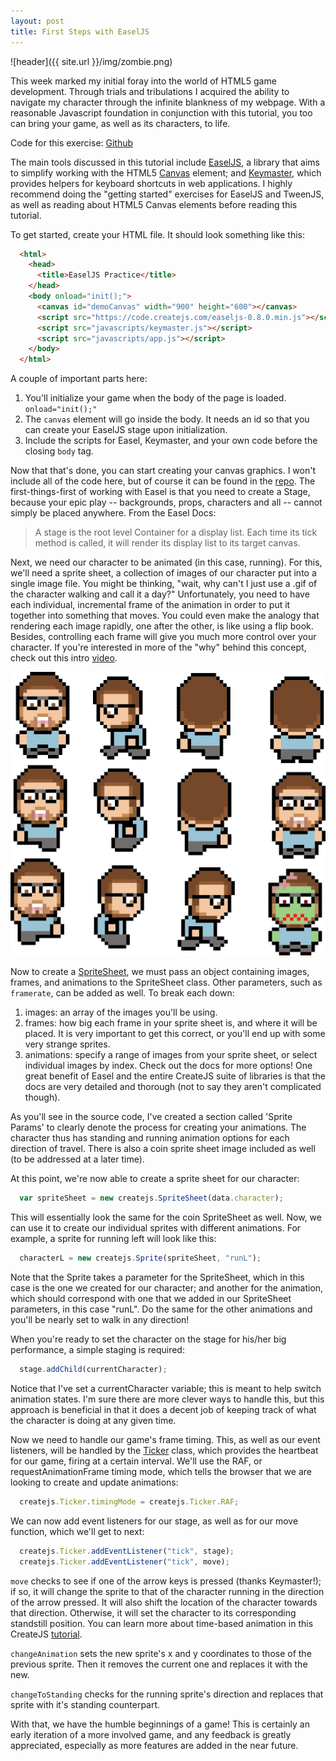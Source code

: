 ```yaml
---
layout: post
title: First Steps with EaselJS
---
```


![header]({{ site.url }}/img/zombie.png)

This week marked my initial foray into the world of HTML5 game development.
Through trials and tribulations I acquired the ability to navigate my character
through the infinite blankness of my webpage. With a reasonable Javascript
foundation in conjunction with this tutorial, you too can bring your game,
as well as its characters, to life.

Code for this exercise: [Github](https://github.com/camirmas/easeljs-gaming)

The main tools discussed in this tutorial include [EaselJS](http://www.createjs.com/#!/EaselJS), a library that aims
to simplify working with the HTML5 [Canvas](https://developer.mozilla.org/en-US/docs/Web/API/Canvas_API/Tutorial)
element; and [Keymaster](https://github.com/madrobby/keymaster), which provides
helpers for keyboard shortcuts in web applications. I highly recommend doing the
"getting started" exercises for EaselJS and TweenJS, as well as reading about
HTML5 Canvas elements before reading this tutorial.

To get started, create your HTML file. It should look something like this:

~~~ html
  <html>
    <head>
      <title>EaselJS Practice</title>
    </head>
    <body onload="init();">
      <canvas id="demoCanvas" width="900" height="600"></canvas>
      <script src="https://code.createjs.com/easeljs-0.8.0.min.js"></script>
      <script src="javascripts/keymaster.js"></script>
      <script src="javascripts/app.js"></script>
    </body>
  </html>
~~~

A couple of important parts here:
1. You'll initialize your game when the body of the page is loaded. `onload="init();"`
2. The `canvas` element will go inside the body. It needs an id so that you can
create your EaselJS stage upon initialization.
3. Include the scripts for Easel, Keymaster, and your own code before the closing
`body` tag.

Now that that's done, you can start creating your canvas graphics. I won't include
all of the code here, but of course it can be found in the [repo](https://github.com/camirmas/easeljs-gaming).
The first-things-first of working with Easel is that you need to create a Stage,
because your epic play -- backgrounds, props, characters and all -- cannot simply be
placed anywhere. From the Easel Docs:

> A stage is the root level Container for a display list. Each time its tick
> method is called, it will render its display list to its target canvas.

Next, we need our character to be animated (in this case, running). For this, we'll need a sprite sheet, a
collection of images of our character put into a single image file. You might be
thinking, "wait, why can't I just use a .gif of the character walking and call it
a day?" Unfortunately, you need to have each individual, incremental frame of the animation
in order to put it together into something that moves. You could even make the analogy
that rendering each image rapidly, one after the other, is like using a flip book. Besides,
controlling each frame will give you much more control over your character.
If you're interested in more of the "why" behind this concept, check out this
intro [video](https://www.codeandweb.com/what-is-a-sprite-sheet).

![sheet](/img/cam.png)

Now to create a [SpriteSheet](http://www.createjs.com/Docs/EaselJS/classes/SpriteSheet.html),
we must pass an object containing images, frames, and animations to the SpriteSheet
class. Other parameters, such as `framerate`, can be added as well. To break each
down:
  1. images: an array of the images you'll be using.
  2. frames: how big each frame in your sprite sheet is, and where it will be
  placed. It is very important to get this correct, or you'll end up with some
  very strange sprites.
  3. animations: specify a range of images from your sprite sheet, or select
  individual images by index.
Check out the docs for more options! One great benefit of Easel and the entire CreateJS
suite of libraries is that the docs are very detailed and thorough (not to say
they aren't complicated though).

As you'll see in the source code, I've created a section called 'Sprite Params'
to clearly denote the process for creating your animations. The character thus has
standing and running animation options for each direction of travel. There is also a
coin sprite sheet image included as well (to be addressed at a later time).

At this point, we're now able to create a sprite sheet for our character:
~~~ javascript
  var spriteSheet = new createjs.SpriteSheet(data.character);
~~~

This will essentially look the same for the coin SpriteSheet as well. Now, we can use
it to create our individual sprites with different animations. For example, a sprite
for running left will look like this:

~~~ javascript
  characterL = new createjs.Sprite(spriteSheet, "runL");
~~~

Note that the Sprite takes a parameter for the SpriteSheet, which in this case is
the one we created for our character; and another for the animation, which should correspond with
one that we added in our SpriteSheet parameters, in this case "runL". Do the same
for the other animations and you'll be nearly set to walk in any direction!

When you're ready to set the character on the stage for his/her big performance,
a simple staging is required:

~~~ javascript
  stage.addChild(currentCharacter);
~~~

Notice that I've set a currentCharacter variable; this is meant to help switch
animation states. I'm sure there are more clever ways to handle this, but this
approach is beneficial in that it does a decent job of keeping track of what
the character is doing at any given time.

Now we need to handle our game's frame timing. This, as well as our event listeners,
will be handled by the [Ticker](http://www.createjs.com/Docs/EaselJS/classes/Ticker.html)
class, which provides the heartbeat for our game, firing at a certain interval.
We'll use the RAF, or requestAnimationFrame timing mode, which tells the browser
that we are looking to create and update animations:

~~~javascript
  createjs.Ticker.timingMode = createjs.Ticker.RAF;
~~~

We can now add event listeners for our stage, as well as for our move function,
which we'll get to next:

~~~javascript
  createjs.Ticker.addEventListener("tick", stage);
  createjs.Ticker.addEventListener("tick", move);
~~~

`move` checks to see if one of the arrow keys is pressed (thanks Keymaster!);
if so, it will change the sprite to that of the character running in the direction of the arrow pressed.
It will also shift the location of the character towards that direction. Otherwise, it will
set the character to its corresponding standstill position. You can learn more
about time-based animation in this CreateJS [tutorial](http://createjs.com/tutorials/Animation%20and%20Ticker/).

`changeAnimation` sets the new sprite's x and y coordinates to those of the
previous sprite. Then it removes the current one and replaces it with the new.

`changeToStanding` checks for the running sprite's direction and replaces that sprite
with it's standing counterpart.

With that, we have the humble beginnings of a game! This is certainly an early iteration
of a more involved game, and any feedback is greatly appreciated, especially as more
features are added in the near future.
